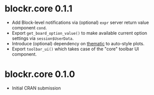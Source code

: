 # blockr.core 0.1.1

* Add Block-level notifications via (optional) `expr` server return value
  component `cond`.
* Export `get_board_option_value()` to make available current option settings
  via `session$UserData`.
* Introduce (optional) dependency on [thematic](
  https://rstudio.github.io/thematic/) to auto-style plots.
* Export `toolbar_ui()` which takes case of the "core" toolbar UI component.

# blockr.core 0.1.0

* Initial CRAN submission
